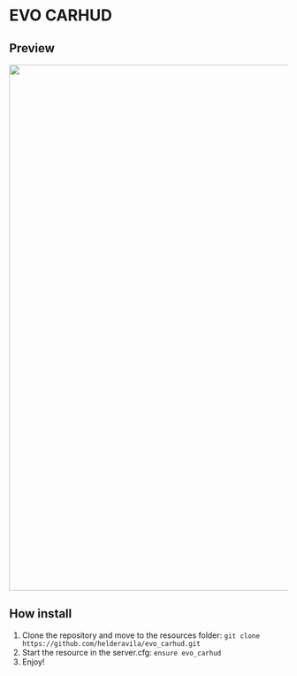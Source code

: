 # **EVO CARHUD**

## Preview
<p align="left">
  <img src="https://i.imgur.com/fjDivSe.png" width="950px"/>
</p>

## How install

1. Clone the repository and move to the resources folder: `git clone https://github.com/helderavila/evo_carhud.git`
2. Start the resource in the server.cfg: `ensure evo_carhud`
3. Enjoy!